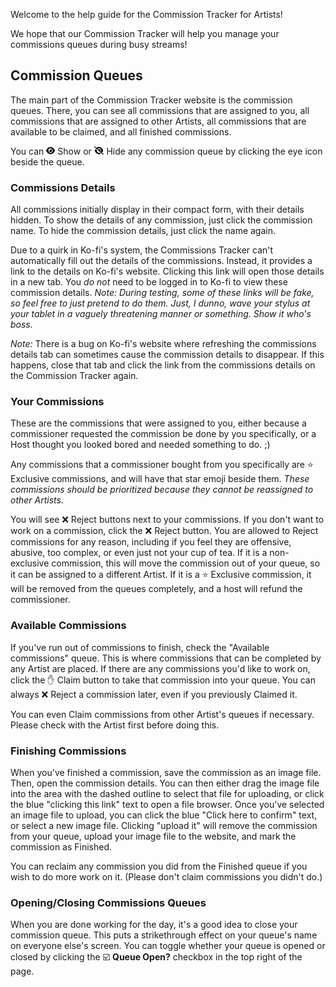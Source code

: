 Welcome to the help guide for the Commission Tracker for Artists!

We hope that our Commission Tracker will help you manage your commissions queues during busy streams!

## Commission Queues

The main part of the Commission Tracker website is the commission queues. There, you can see all commissions that are assigned to you, all commissions that are assigned to other Artists, all commissions that are available to be claimed, and all finished commissions.

You can <img style="height: 0.9em;" src="/static/img/eye-solid.svg"> Show or <img style="height: 0.9em;" src="/static/img/eye-slash-solid.svg"> Hide any commission queue by clicking the eye icon beside the queue.

### Commissions Details

All commissions initially display in their compact form, with their details hidden. To show the details of any commission, just click the commission name. To hide the commission details, just click the name again.

Due to a quirk in Ko-fi's system, the Commissions Tracker can't automatically fill out the details of the commissions. Instead, it provides a link to the details on Ko-fi's website. Clicking this link will open those details in a new tab. You *do not* need to be logged in to Ko-fi to view these commission details. *Note: During testing, some of these links will be fake, so feel free to just pretend to do them. Just, I dunno, wave your stylus at your tablet in a vaguely threatening manner or something. Show it who's boss.*

*Note:* There is a bug on Ko-fi's website where refreshing the commissions details tab can sometimes cause the commission details to disappear. If this happens, close that tab and click the link from the commissions details on the Commission Tracker again. 

### Your Commissions

These are the commissions that were assigned to you, either because a commissioner requested the commission be done by you specifically, or a Host thought you looked bored and needed something to do. ;)

Any commissions that a commissioner bought from you specifically are ⭐ Exclusive commissions, and will have that star emoji beside them. *These commissions should be prioritized because they cannot be reassigned to other Artists.*

You will see ❌ Reject buttons next to your commissions. If you don't want to work on a commission, click the ❌ Reject button. You are allowed to Reject commissions for any reason, including if you feel they are offensive, abusive, too complex, or even just not your cup of tea. If it is a non-exclusive commission, this will move the commission out of your queue, so it can be assigned to a different Artist. If it is a ⭐ Exclusive commission, it will be removed from the queues completely, and a host will refund the commissioner.

### Available Commissions

If you've run out of commissions to finish, check the "Available commissions" queue. This is where commissions that can be completed by any Artist are placed. If there are any commissions you'd like to work on, click the ✋ Claim button to take that commission into your queue. You can always ❌ Reject a commission later, even if you previously Claimed it.

You can even Claim commissions from other Artist's queues if necessary. Please check with the Artist first before doing this.

### Finishing Commissions

When you've finished a commission, save the commission as an image file. Then, open the commission details. You can then either drag the image file into the area with the dashed outline to select that file for uploading, or click the blue "clicking this link" text to open a file browser. Once you've selected an image file to upload, you can click the blue "Click here to confirm" text, or select a new image file. Clicking "upload it" will remove the commission from your queue, upload your image file to the website, and mark the commission as Finished.

You can reclaim any commission you did from the Finished queue if you wish to do more work on it. (Please don't claim commissions you didn't do.)

### Opening/Closing Commissions Queues

When you are done working for the day, it's a good idea to close your commission queue. This puts a strikethrough effect on your queue's name on everyone else's screen. You can toggle whether your queue is opened or closed by clicking the ☑️ **Queue Open?** checkbox in the top right of the page.
